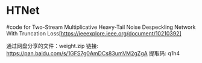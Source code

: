 # HTNet
#code for Two-Stream Multiplicative Heavy-Tail Noise Despeckling Network With Truncation Loss[https://ieeexplore.ieee.org/document/10210392]

通过网盘分享的文件：weight.zip
链接: https://pan.baidu.com/s/1GFS7g0AmDCs83umVM2gZgA 提取码: q1h4
